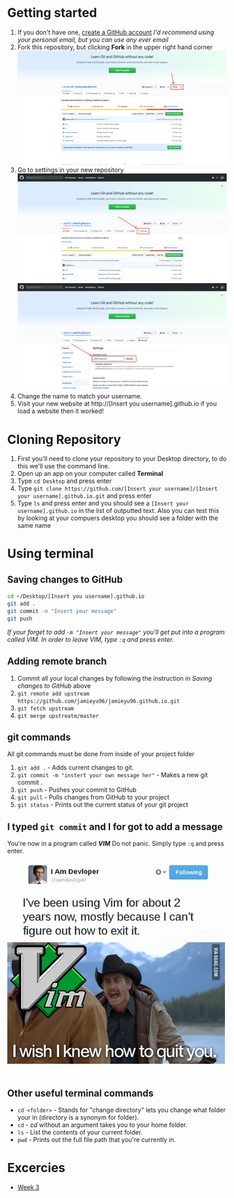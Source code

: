# Getting started

1.  If you don't have one, [create a GitHub account](https://github.com/join)
     *I'd recommend using your personal email, but you can use any ever email*
2.  Fork this repository, but clicking **Fork** in the upper right hand corner
    ![fork screenshot](fork.png)
3.  Go to settings in your new repository
    ![Settings screenshot](settings.png)
    ![Name screenshot](rename.png)
4.  Change the name to match your username.
5.  Visit your new website at http://[Insert you username].github.io if you load a
    website then it worked!


# Cloning Repository

1.  First you'll need to clone your repository to your Desktop directory, to do this
    we'll use the command line.
2.  Open up an app on your computer called **Terminal**
3.  Type `cd Desktop` and press enter
4.  Type `git clone https://github.com/[Insert your username]/[Insert your username].github.io.git`
    and press enter
5.  Type `ls` and press enter and you should see a `[Insert your username].github.io` in the
    list of outputted text. Also you can test this by looking at your compuers desktop you
    should see a folder with the same name

# Using terminal

## Saving changes to GitHub

```bash
cd ~/Desktop/[Insert you username].github.io
git add .
git commit -m "Insert your message"
git push
```

*If your forget to add `-m "Insert your message"` you'll get put into a program called VIM. In order to leave VIM, type `:q` and press enter.*

## Adding remote branch
1.  Commit all your local changes by following the instruction in *Saving changes to GitHub* above
2.  `git remote add upstream https://github.com/jamieyu96/jamieyu96.github.io.git`
3.  `git fetch upstream`
4.  `git merge upstreatm/master`

## git commands
All git commands must be done from inside of your project folder

1. `git add .` - Adds current changes to git.
2. `git commit -m "instert your own message her"` - Makes a new git commit .
3. `git push` - Pushes your commit to GitHub
4. `git pull` - Pulls changes from GitHub to your project
5. `git status` - Prints out the current status of your git project

## I typed `git commit` and I for got to add a message
You're now in a program called ***VIM*** Do not panic. Simply type `:q` and
press enter.

![VIM meme](vim_meme.png)

 
## Other useful terminal commands
*  `cd <folder>` - Stands for "change directory" lets you change what folder your
   in (directory is a synonym for folder).
*  `cd` - *cd* without an argument takes you to your home folder.
*  `ls` - List the contents of your current folder.
*  `pwd` - Prints out the full file path that you're currently in.

# Excercies
* [Week 3](exercises/week3.md)
